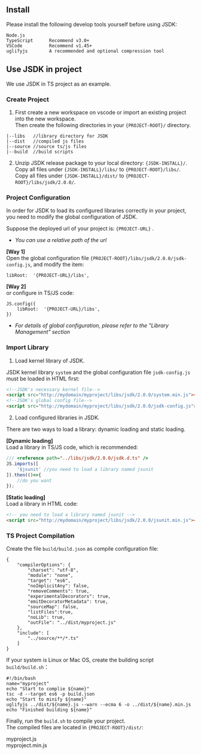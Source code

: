 ## Install
Please install the following develop tools yourself before using JSDK:
```
Node.js
TypeScript      Recommend v3.0+
VSCode          Recommend v1.45+
uglifyjs        A recommended and optional compression tool
```

## Use JSDK in project
We use JSDK in TS project as an example.

### Create Project 
1. First create a new workspace on vscode or import an existing project into the new workspace.<br>
Then create the following directories in your <code>{PROJECT-ROOT}/</code> directory.
```
|--libs   //library directory for JSDK
|--dist   //compiled js files
|--source //source ts/js files
|--build  //build scripts
```

2. Unzip JSDK release package to your local directory: <code>{JSDK-INSTALL}/</code>.<br>
Copy all files under <code>{JSDK-INSTALL}/libs/</code> to <code>{PROJECT-ROOT}/libs/</code>.<br>
Copy all files under <code>{JSDK-INSTALL}/dist/</code> to <code>{PROJECT-ROOT}/libs/jsdk/2.0.0/</code>.

### Project Configuration
In order for JSDK to load its configured libraries correctly in your project, you need to modify the global configuration of JSDK.

Suppose the deployed url of your project is: <code>{PROJECT-URL}</code> .<br>
* *You can use a relative path of the url*

<b>[Way 1]</b><br> 
Open the global configuration file <code>{PROJECT-ROOT}/libs/jsdk/2.0.0/jsdk-config.js</code>, and modify the item:
```
libRoot:  '{PROJECT-URL}/libs',
```

<b>[Way 2]</b><br> 
or configure in TS/JS code:
```
JS.config({
    libRoot:  '{PROJECT-URL}/libs',
})
```
* *For details of global configuration, please refer to the "Library Management" section*

### Import Library

1. Load kernel library of JSDK.

JSDK kernel library <code>system</code> and the global configuration file <code>jsdk-config.js</code> must be loaded in HTML first: 

```html
<!--JSDK's necessary kernel file-->
<script src="http://mydomain/myproject/libs/jsdk/2.0.0/system.min.js"></script>
<!--JSDK's global config file-->
<script src="http://mydomain/myproject/libs/jsdk/2.0.0/jsdk-config.js"></script>
```

2. Load configured libraries in JSDK.

There are two ways to load a library: dynamic loading and static loading. <br>

<b>[Dynamic loading]</b><br>
Load a library in TS/JS code, which is recommended:
```javascript
/// <reference path="../libs/jsdk/2.0.0/jsdk.d.ts" /> 
JS.imports([
    '$jsunit' //you need to load a library named jsunit
]).then(()=>{
    //do you want
});
```
<b>[Static loading]</b><br>
Load a library in HTML code:
```html
<!-- you need to load a library named jsunit -->
<script src="http://mydomain/myproject/libs/jsdk/2.0.0/jsunit.min.js"></script>
```

### TS Project Compilation
Create the file <code>build/build.json</code> as compile configuration file: 
```
{
    "compilerOptions": {
        "charset": "utf-8",
        "module": "none",
        "target": "es6",
        "noImplicitAny": false,
        "removeComments": true,
        "experimentalDecorators": true,
        "emitDecoratorMetadata": true,
        "sourceMap": false,
        "listFiles":true,
        "noLib": true,
        "outFile": "../dist/myproject.js"
    },
    "include": [
        "../source/**/*.ts"
    ]
}
```
If your system is Linux or Mac OS, create the building script <code>build/build.sh</code>：
```
#!/bin/bash
name="myproject"
echo "Start to complie ${name}"
tsc -d --target es6 -p build.json
echo "Start to minify ${name}"
uglifyjs ../dist/${name}.js --warn --ecma 6 -o ../dist/${name}.min.js
echo "Finished building ${name}"
```

Finally, run the <code>build.sh</code> to compile your project.<br>
The compiled files are located in <code>{PROJECT-ROOT}/dist/</code>:
<p class="warn">
myproject.js<br>
myproject.min.js
</p>